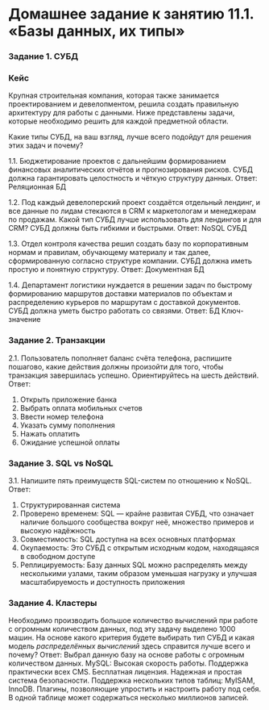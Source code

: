 # Домашнее задание к занятию 11.1. «Базы данных, их типы»
### Задание 1. СУБД

### Кейс
Крупная строительная компания, которая также занимается проектированием и девелопментом, решила создать 
правильную архитектуру для работы с данными. Ниже представлены задачи, которые необходимо решить для
каждой предметной области. 

Какие типы СУБД, на ваш взгляд, лучше всего подойдут для решения этих задач и почему? 
 
1.1. Бюджетирование проектов с дальнейшим формированием финансовых аналитических отчётов и прогнозирования рисков.
СУБД должна гарантировать целостность и чёткую структуру данных.
Ответ: Реляционная БД

1.2. Под каждый девелоперский проект создаётся отдельный лендинг, и все данные по лидам стекаются в CRM к 
маркетологам и менеджерам по продажам. Какой тип СУБД лучше использовать для лендингов и для CRM? 
СУБД должны быть гибкими и быстрыми.
Ответ: NoSQL СУБД

1.3. Отдел контроля качества решил создать базу по корпоративным нормам и правилам, обучающему материалу 
и так далее, сформированную согласно структуре компании. СУБД должна иметь простую и понятную структуру.
Ответ: Документная БД

1.4. Департамент логистики нуждается в решении задач по быстрому формированию маршрутов доставки материалов 
по объектам и распределению курьеров по маршрутам с доставкой документов. СУБД должна уметь быстро работать
со связями.
Ответ: БД Ключ-значение

### Задание 2. Транзакции

2.1. Пользователь пополняет баланс счёта телефона, распишите пошагово, какие действия должны произойти для того, чтобы 
транзакция завершилась успешно. Ориентируйтесь на шесть действий.
Ответ: 
1. Открыть приложение банка
2. Выбрать оплата мобильных счетов
3. Ввести номер телефона
4. Указать сумму пополнения
5. Нажать оплатить 
6. Ожидание успешной оплаты

### Задание 3. SQL vs NoSQL

3.1. Напишите пять преимуществ SQL-систем по отношению к NoSQL. 
Ответ:
1. Структурированная система
2. Проверено временем: SQL — крайне развитая СУБД, что означает наличие большого сообщества вокруг неё, множество примеров и высокую надёжность
3. Совместимость: SQL доступна на всех основных платформах
4. Окупаемость: Это СУБД с открытым исходным кодом, находящаяся в свободном доступе
5. Реплицируемость: Базу данных SQL можно распределять между несколькими узлами, таким образом уменьшая нагрузку и улучшая масштабируемость и доступность приложения

### Задание 4. Кластеры

Необходимо производить большое количество вычислений при работе с огромным количеством данных, под эту задачу 
выделено 1000 машин. 
На основе какого критерия будете выбирать тип СУБД и какая модель *распределённых вычислений* 
здесь справится лучше всего и почему?
Ответ: 
 Выбрал данную базу на основе работы с огромным количеством данных.
    MySQL:
    Высокая скорость работы.
    Поддержка практически всех CMS.
    Бесплатная лицензия.
    Надежная и простая система безопасности.
    Поддержка нескольких типов таблиц: MyISAM, InnoDB.
    Плагины, позволяющие упростить и настроить работу под себя.
    В одной таблице может содержаться несколько миллионов записей.

